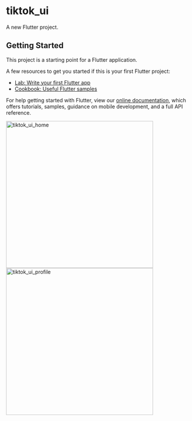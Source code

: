 # tiktok_ui

A new Flutter project.

## Getting Started

This project is a starting point for a Flutter application.

A few resources to get you started if this is your first Flutter project:

- [Lab: Write your first Flutter app](https://flutter.dev/docs/get-started/codelab)
- [Cookbook: Useful Flutter samples](https://flutter.dev/docs/cookbook)

For help getting started with Flutter, view our
[online documentation](https://flutter.dev/docs), which offers tutorials,
samples, guidance on mobile development, and a full API reference.

<img width="400" alt="tiktok_ui_home" src="https://user-images.githubusercontent.com/82129639/135191305-3e785b67-e44e-48d9-9808-7afb3aef5165.png">
<img width="400" alt="tiktok_ui_profile" src="https://user-images.githubusercontent.com/82129639/135191322-1acb8805-26a0-4f3f-8264-6de31af32d80.png">

